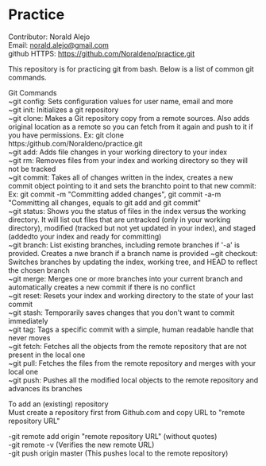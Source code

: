 # Practice

Contributor: Norald Alejo  
Email: norald.alejo@gmail.com  
github HTTPS: https://github.com/Noraldeno/practice.git

This repository is for practicing git from bash. Below is a list of common git commands.

Git Commands  
~git config: Sets configuration values for user name, email and more  
~git init: Initializes a git repository  
~git clone: Makes a Git repository copy from a remote sources. Also adds original location as a remote so you can fetch from it again and push to it if you have permissions. Ex: git clone https:/github.com/Noraldeno/practice.git  
~git add: Adds file changes in your working directory to your index  
~git rm: Removes files from your index and working directory so they will not be tracked  
~git commit: Takes all of changes written in the index, creates a new commit object pointing to it and sets the branchto point to that new commit: Ex: git commit -m "Committing added changes", git commit -a-m "Committing all changes, equals to git add and git commit"  
~git status: Shows you the status of files in the index versus the working directory. It will list out files that are untracked (only in your working directory), modified (tracked but not yet updated in your index), and staged (addedto your index and ready for committing)  
~git branch: List existing branches, including remote branches if '-a' is provided. Creates a nwe branch if a branch name is provided 
~git checkout: Switches branches by updating the index, working tree, and HEAD to reflect the chosen branch  
~git merge: Merges one or more branches into your current branch and automatically creates a new commit if there is no conflict  
~git reset: Resets your index and working directory to the state of your last commit  
~git stash: Temporarily saves changes that you don't want to commit immediately  
~git tag: Tags a specific commit with a simple, human readable handle that never moves  
~git fetch: Fetches all the objects from the remote repository that are not present in the local one  
~git pull: Fetches the files from the remote repository and merges with your local one  
~git push: Pushes all the modified local objects to the remote repository and advances its branches  
  
  
  
To add an (existing) repository  
Must create a repository first from Github.com and copy URL to "remote repository URL"

-git remote add origin "remote repository URL" (without quotes)  
-git remote -v (Verifies the new remote URL)  
-git push origin master  (This pushes local to the remote repository)  
